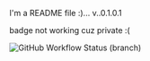 I'm a README file :)...
v..0.1.0.1

badge not working cuz private :(

![GitHub Workflow Status (branch)](https://img.shields.io/github/actions/workflow/status/priingles/practiceSE/main.yml?branch=master)